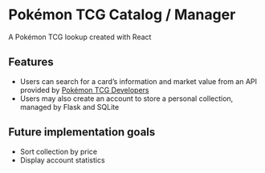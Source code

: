 <h1> Pokémon TCG Catalog / Manager </h1>

A Pokémon TCG lookup created with React

<h2> Features </h2>
<ul>
    <li> Users can search for a card’s information and market value from an API provided by <a href="https://pokemontcg.io" target="_blank"> Pokémon TCG Developers </a></li>
    <li> Users may also create an account to store a personal collection, managed by Flask and SQLite </li>
</ul>

<h2> Future implementation goals </h2>
<ul>
    <li> Sort collection by price </li>
    <li> Display account statistics </li>
</ul>
